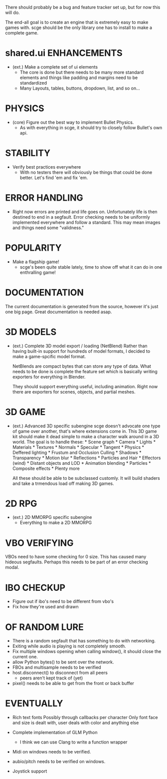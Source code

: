 There should probably be a bug and feature tracker set up, but for now this will do.

The end-all goal is to create an engine that is extremely easy to make games with.
scge should be the only library one has to install to make a complete game.


shared.ui ENHANCEMENTS
===============

* (ext.) Make a complete set of ui elements
	* The core is done but there needs to be many more standard elements
	  and things like padding and margins need to be standardized
	* Many Layouts, tables, buttons, dropdown, list, and so on...

PHYSICS
=======

* (core) Figure out the best way to implement Bullet Physics.
	* As with everything in scge, it should try to closely
	  follow Bullet's own api.


STABILITY
=========

* Verify best practices everywhere
	* With no testers there will obviously be things that could be done better.
	  Let's find 'em and fix 'em.


ERROR HANDLING
==============

* Right now errors are printed and life goes on.
  Unfortunately life is then destined to end in a segfault.
  Error checking needs to be uniformly implemented everywhere
  and follow a standard.
  This may mean images and things need some "validness."


POPULARITY
==========

* Make a flagship game!
	* scge's been quite stable lately,
	  time to show off what it can do in one enthralling game!


DOCUMENTATION
==================

The current documentation is generated from the source, however it's just one big page.  Great documentation is needed asap.


3D MODELS
=========

* (ext.) Complete 3D model export / loading (NetBlend)
	Rather than having built-in support for hundreds of model formats,
	I decided to make a game-spcific model format.
	
	NetBlends are compact bytes that can store any type of data.
	What needs to be done is complete the feature set which is
	basically writing exporters for everything in Blender.
	
	They should support everything useful, including animation.
	Right now there are exporters for scenes, objects, and partial meshes.


3D GAME
=======

* (ext.) Advanced 3D specific subengine
	scge doesn't advocate one type of game over another,
	that's where extensions come in.  This 3D game kit should make it
	dead simple to make a character walk around in a 3D world.
	The goal is to handle these:
		* Scene graph
		* Camera
		* Lights
		* Materials
			* Textures
			* Normals
			* Specular
			* Tangent
		* Physics
		* Deffered lighting
		* Frustum and Occlusion Culling
		* Shadows
		* Transparency
		* Motion blur
		* Reflections
		* Particles and Hair
		* Effectors (wind)
		* Distant objects and LOD
		* Animation blending
		* Particles
		* Composite effects
		* Plenty more
	
	All these should be able to be subclassed customly.
	It will build shaders and take a trmendous load off making 3D games.


2D RPG
======

* (ext.) 2D MMORPG specific subengine
	* Everything to make a 2D MMORPG


VBO VERIFYING
============
VBOs need to have some checking for 0 size.  This has caused many hideous segfaults.  Perhaps this needs to be part of an error checking modal.

IBO CHECKUP
===========
*	Figure out if ibo's need to be different from vbo's
*	Fix how they're used and drawn

OF RANDOM LURE
==================

* There is a random segfault that has something to do with networking.
* Exiting while audio is playing is not completely smooth.
* Fix multiple windows opening when calling window(), it should close the current one.
* allow Python bytes() to be sent over the network.
* FBOs and multisample needs to be verified
* host.disconnect() to disconnect from all peers
	* peers aren't kept track of (yet)
* pixel() needs to be able to get from the front or back buffer


EVENTUALLY
==================

* Rich text fonts
	Possibly through callbacks per character
	Only font face and size is dealt with,
	user deals with color and anything else 
* Complete implementation of GLM Python
	* I think we can use Clang to write a function wrapper

*	Midi on windows needs to be verified.
*	aubio/pitch needs to be verified on windows.
*	Joystick support














